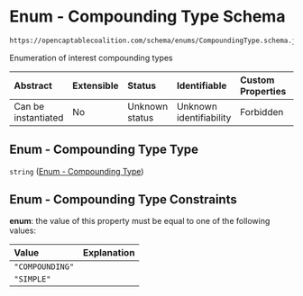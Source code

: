 # Enum - Compounding Type Schema

```txt
https://opencaptablecoalition.com/schema/enums/CompoundingType.schema.json
```

Enumeration of interest compounding types

| Abstract            | Extensible | Status         | Identifiable            | Custom Properties | Additional Properties | Access Restrictions | Defined In                                                                                           |
| :------------------ | :--------- | :------------- | :---------------------- | :---------------- | :-------------------- | :------------------ | :--------------------------------------------------------------------------------------------------- |
| Can be instantiated | No         | Unknown status | Unknown identifiability | Forbidden         | Allowed               | none                | [CompoundingType.schema.json](../../schema/enums/CompoundingType.schema.json "open original schema") |

## Enum - Compounding Type Type

`string` ([Enum - Compounding Type](compoundingtype.md))

## Enum - Compounding Type Constraints

**enum**: the value of this property must be equal to one of the following values:

| Value           | Explanation |
| :-------------- | :---------- |
| `"COMPOUNDING"` |             |
| `"SIMPLE"`      |             |
